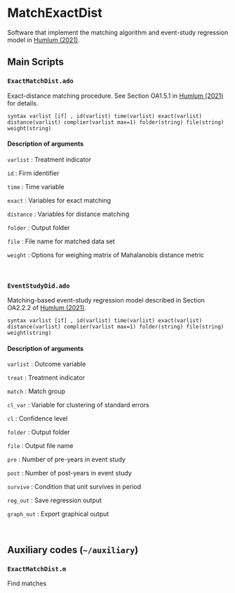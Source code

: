 # MatchExactDist
Software that implement the matching algorithm and event-study regression model in [Humlum (2021)](https://andershumlum.com/s/humlumJMP.pdf).
&nbsp;
## Main Scripts 
### `ExactMatchDist.ado` 
Exact-distance matching procedure. See Section OA1.5.1 in [Humlum (2021)](https://andershumlum.com/s/humlumJMP.pdf) for details.

```
syntax varlist [if] , id(varlist) time(varlist) exact(varlist) distance(varlist) complier(varlist max=1) folder(string) file(string) weight(string)
```
#### Description of arguments

`varlist`
  : Treatment indicator

`id`
  : Firm identifier

`time`
  : Time variable

`exact`
  : Variables for exact matching   

`distance`
  : Variables for distance matching

`folder`
  : Output folder

`file`
  : File name for matched data set

`weight`
  : Options for weighing matrix of Mahalanobis distance metric 


&nbsp;

### `EventStudyDid.ado` 
Matching-based event-study regression model described in Section OA2.2.2 of [Humlum (2021)](https://andershumlum.com/s/humlumJMP.pdf).

```
syntax varlist [if] , id(varlist) time(varlist) exact(varlist) distance(varlist) complier(varlist max=1) folder(string) file(string) weight(string)
```
#### Description of arguments

`varlist`
  : Outcome variable

`treat`
  : Treatment indicator

`match`
  : Match group

`cl_var`
  : Variable for clustering of standard errors

`cl`
  : Confidence level 

`folder`
  : Output folder

`file`
  : Output file name

`pre`
  : Number of pre-years in event study

`post`
  : Number of post-years in event study

`survive`
  : Condition that unit survives in period

`reg_out`
  : Save regression output

`graph_out`
  : Export graphical output 


&nbsp;
## Auxiliary codes (`~/auxiliary`)
### `ExactMatchDist.m` 
Find matches
